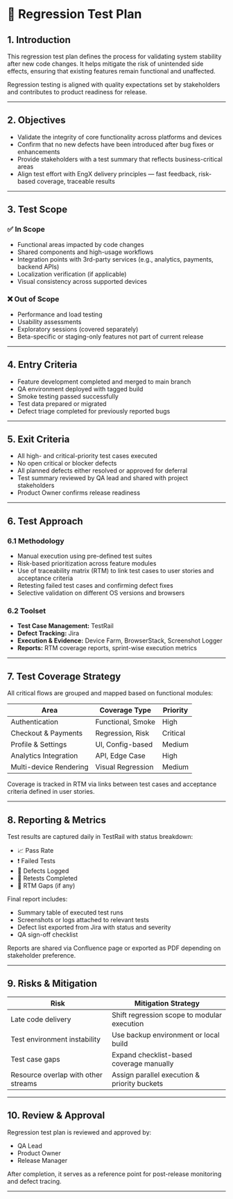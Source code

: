 # 🔁 Regression Test Plan

## 1. Introduction

This regression test plan defines the process for validating system stability after new code changes. It helps mitigate the risk of unintended side effects, ensuring that existing features remain functional and unaffected.  

Regression testing is aligned with quality expectations set by stakeholders and contributes to product readiness for release.

---

## 2. Objectives

- Validate the integrity of core functionality across platforms and devices  
- Confirm that no new defects have been introduced after bug fixes or enhancements  
- Provide stakeholders with a test summary that reflects business-critical areas  
- Align test effort with EngX delivery principles — fast feedback, risk-based coverage, traceable results  

---

## 3. Test Scope

### ✅ In Scope

- Functional areas impacted by code changes  
- Shared components and high-usage workflows  
- Integration points with 3rd-party services (e.g., analytics, payments, backend APIs)  
- Localization verification (if applicable)  
- Visual consistency across supported devices  

### ❌ Out of Scope

- Performance and load testing  
- Usability assessments  
- Exploratory sessions (covered separately)  
- Beta-specific or staging-only features not part of current release

---

## 4. Entry Criteria

- Feature development completed and merged to main branch  
- QA environment deployed with tagged build  
- Smoke testing passed successfully  
- Test data prepared or migrated  
- Defect triage completed for previously reported bugs

---

## 5. Exit Criteria

- All high- and critical-priority test cases executed  
- No open critical or blocker defects  
- All planned defects either resolved or approved for deferral  
- Test summary reviewed by QA lead and shared with project stakeholders  
- Product Owner confirms release readiness

---

## 6. Test Approach

### 6.1 Methodology

- Manual execution using pre-defined test suites  
- Risk-based prioritization across feature modules  
- Use of traceability matrix (RTM) to link test cases to user stories and acceptance criteria  
- Retesting failed test cases and confirming defect fixes  
- Selective validation on different OS versions and browsers  

### 6.2 Toolset

- **Test Case Management:** TestRail  
- **Defect Tracking:** Jira  
- **Execution & Evidence:** Device Farm, BrowserStack, Screenshot Logger  
- **Reports:** RTM coverage reports, sprint-wise execution metrics  

---

## 7. Test Coverage Strategy

All critical flows are grouped and mapped based on functional modules:

| Area                     | Coverage Type      | Priority  |
|--------------------------|--------------------|-----------|
| Authentication           | Functional, Smoke   | High      |
| Checkout & Payments      | Regression, Risk    | Critical  |
| Profile & Settings       | UI, Config-based    | Medium    |
| Analytics Integration    | API, Edge Case      | High      |
| Multi-device Rendering   | Visual Regression   | Medium    |

Coverage is tracked in RTM via links between test cases and acceptance criteria defined in user stories.

---

## 8. Reporting & Metrics

Test results are captured daily in TestRail with status breakdown:

- 📈 Pass Rate  
- ❗ Failed Tests  
- 🐞 Defects Logged  
- 🧪 Retests Completed  
- 🔗 RTM Gaps (if any)

Final report includes:

- Summary table of executed test runs  
- Screenshots or logs attached to relevant tests  
- Defect list exported from Jira with status and severity  
- QA sign-off checklist  

Reports are shared via Confluence page or exported as PDF depending on stakeholder preference.

---

## 9. Risks & Mitigation

| Risk                                | Mitigation Strategy                            |
|-------------------------------------|-------------------------------------------------|
| Late code delivery                  | Shift regression scope to modular execution     |
| Test environment instability        | Use backup environment or local build           |
| Test case gaps                      | Expand checklist-based coverage manually        |
| Resource overlap with other streams | Assign parallel execution & priority buckets    |

---

## 10. Review & Approval

Regression test plan is reviewed and approved by:

- QA Lead  
- Product Owner  
- Release Manager  

After completion, it serves as a reference point for post-release monitoring and defect tracing.

---